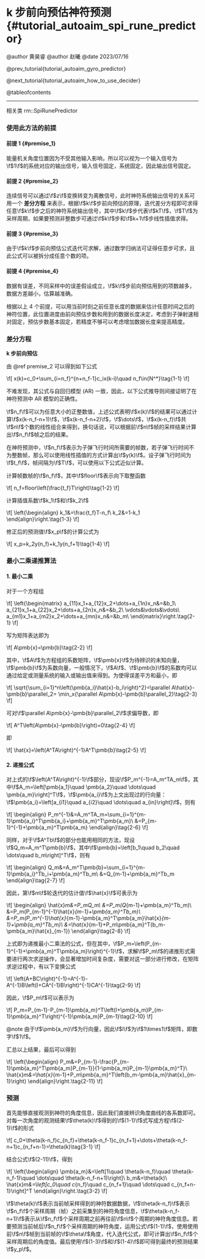 k 步前向预估神符预测 {#tutorial_autoaim_spi_rune_predictor}
============

@author 黄昊睿
@author 赵曦
@date 2023/07/16

@prev_tutorial{tutorial_autoaim_gyro_predictor}

@next_tutorial{tutorial_autoaim_how_to_use_decider}

@tableofcontents

------

相关类 rm::SpiRunePredictor

### 使用此方法的前提

#### 前提 1 {#premise_1}

能量机关角度位置因为不受其他输入影响，所以可以视为一个输入信号为\f$1\f$的系统对应的输出信号，输入信号固定，系统固定，因此输出信号固定。

#### 前提 2 {#premise_2}

连续信号可以通过\f$z\f$变换转变为离散信号，此时神符系统输出信号的关系可用一个 **差分方程** 来表示，根据\f$k\f$步前向预估的原理，迭代差分方程即可求得任意\f$k\f$步之后的神符系统输出信号，其中\f$k\f$步代表\f$kT\f$，\f$T\f$为采样周期，如果要预测非整数步可通过\f$k\f$步和\f$k+1\f$步线性插值求得。

#### 前提 3 {#premise_3}

由于\f$k\f$步前向预估公式迭代可求解，通过数学归纳法可证得任意步可求，且此公式可以被拆分成任意个数的项。

#### 前提 4 {#premise_4}

数据有误差，不同采样中的误差假设成立，\f$k\f$步前向预估用到的项数越多，数据方差越小，估算越准确。

根据以上 4 个前提，可以用当前时刻之前任意长度的数据来估计任意时间之后的神符位置，此位置进度由前向预估步数和用到的数据长度决定，考虑到子弹射速相对固定，预估步数基本固定，若精度不够可以考虑增加数据长度来提高精度。

### 差分方程

**k 步前向预估**

由 @ref premise_2 可以得到如下公式

\f[
x(k)=c_0+\sum_{i=n_f}^{n+n_f-1}c_ix(k-i)\quad n_f\in{N^*}\tag{1-1}
\f]

不难发现，其公式与自回归模型 (AR) 一致，因此，以下公式推导则间接证明了在神符预测中 AR 模型的正确性。

\f$n_f\f$可以为任意大小的正整数值，上述公式表明\f$x(k)\f$的结果可以通过计算\f$x(k-n_f-n+1)\f$，\f$x(k-n_f-n+2)\f$，\f$\dots\f$，\f$x(k-n_f)\f$共\f$n\f$个数的线性组合来得到，换句话说，可以根据前\f$n\f$帧的采样结果计算出\f$n_f\f$帧之后的结果。

在神符预测中，\f$n_f\f$表示为子弹飞行时间所需要的帧数，若子弹飞行时间不为整数帧，那么可以使用线性插值的方式计算出\f$y(k)\f$。设子弹飞行时间为\f$t_f\f$，帧间隔为\f$T\f$，可以使用以下公式近似计算。

计算帧数帧的\f$n_f\f$，其中\f$floor\f$表示向下取整函数

\f[
n_f=floor\left(\frac{t_f}T\right)\tag{1-2}
\f]

计算插值系数\f$k_1\f$和\f$k_2\f$

\f[
\left\{\begin{align}
k_1&=\frac{t_f}T-n_f\\
k_2&=1-k_1
\end{align}\right.\tag{1-3}
\f]

修正后的预测值\f$x_p\f$的计算公式为

\f[
x_p=k_2y(n_f)+k_1y(n_f+1)\tag{1-4}
\f]

### 最小二乘递推算法

#### 1. 最小二乘

对于一个方程组

\f[
\left\{\begin{matrix}
a_{11}x_1+a_{12}x_2+\dots+a_{1n}x_n&=&b_1\\
a_{21}x_1+a_{22}x_2+\dots+a_{2n}x_n&=&b_2\\
\vdots&\vdots&\vdots\\
a_{m1}x_1+a_{m2}x_2+\dots+a_{mn}x_n&=&b_m\\
\end{matrix}\right.\tag{2-1}
\f]

写为矩阵表达即为

\f[
A\pmb{x}=\pmb{b}\tag{2-2}
\f]

其中，\f$A\f$为方程组的系数矩阵，\f$\pmb{x}\f$为待辨识的未知向量，\f$\pmb{b}\f$为系数向量，一般情况下，\f$A\f$、\f$\pmb{b}\f$的系数均可以通过给定或测量系统的输入或输出值来得到。为使得误差平方和最小，即

\f[
\sqrt{\sum_{i=1}^n\left(\pmb{a_i}\hat{x}-b_i\right)^2}=\parallel A\hat{x}-\pmb{b}\parallel_2=
\min_x{\parallel A\pmb{x}-\pmb{b}\parallel_2}\tag{2-3}
\f]

可对\f$\parallel A\pmb{x}-\pmb{b}\parallel_2\f$求偏导数，即

\f[
A^T\left(A\pmb{x}-\pmb{b}\right)=0\tag{2-4}
\f]

即

\f[
\hat{x}=\left(A^TA\right)^{-1}A^T\pmb{b}\tag{2-5}
\f]

#### 2. 递推公式

对上式的\f$\left(A^TA\right)^{-1}\f$部分，现设\f$P_m^{-1}=A_m^TA_m\f$，其中\f$A_m=\left[\pmb{a_1}\quad \pmb{a_2}\quad \dots\quad \pmb{a_m}\right]^T\f$，\f$\pmb{a_i}\f$为上文出现过的行向量：\f$\pmb{a_i}=\left[a_{i1}\quad a_{i2}\quad \dots\quad a_{in}\right]\f$，则有

\f[
\begin{align}
P_m^{-1}&=A_m^TA_m=\sum_{i=1}^{m-1}\pmb{a_i}^T\pmb{a_i}+\pmb{a_m}^T\pmb{a_m}\\
&=P_{m-1}^{-1}+\pmb{a_m}^T\pmb{a_m}
\end{align}\tag{2-6}
\f]

同样，对于\f$A^Tb\f$的部分也能用相同的方法，现设\f$Q_m=A_m^T\pmb{b}\f$，其中\f$\pmb{b}=\left[b_1\quad b_2\quad \dots\quad b_m\right]^T\f$，则有

\f[
\begin{align}
Q_m&=A_m^T\pmb{b}=\sum_{i=1}^{m-1}\pmb{a_i}^Tb_i+\pmb{a_m}^Tb_m\\
&=Q_{m-1}+\pmb{a_m}^Tb_m
\end{align}\tag{2-7}
\f]

因此，第\f$m\f$轮迭代的估计值\f$\hat{x}\f$可表示为

\f[
\begin{align}
\hat{x}_m&=P_mQ_m\\
&=P_m(Q_{m-1}+\pmb{a_m}^Tb_m)\\
&=P_m(P_{m-1}^{-1}\hat{x}_{m-1}+\pmb{a_m}^Tb_m)\\
&=P_m(P_m^{-1}\hat{x}_{m-1}-\pmb{a_m}^T\pmb{a_m}\hat{x}_{m-1}+\pmb{a_m}^Tb_m)\\
&=\hat{x}_{m-1}+P_m\pmb{a_m}^T(b_m-\pmb{a_m}\hat{x}_{m-1})
\end{align}\tag{2-8}
\f]

上式即为递推最小二乘法的公式，但在其中，\f$P_m=\left(P_{m-1}^{-1}+\pmb{a_m}^T\pmb{a_m}\right)^{-1}\f$，求解\f$P_m\f$的递推形式需要进行两次求逆操作，会显著增加时间复杂度，需要对这一部分进行修改，在矩阵求逆过程中，有以下变换公式

\f[
\left(A+BC\right)^{-1}=A^{-1}-A^{-1}B\left(I+CA^{-1}B\right)^{-1}CA^{-1}\tag{2-9}
\f]

因此，\f$P_m\f$可以表示为

\f[
P_m=P_{m-1}-P_{m-1}\pmb{a_m}^T\left(I+\pmb{a_m}P_{m-1}\pmb{a_m}^T\right)^{-1}\pmb{a_m}P_{m-1}\tag{2-10}
\f]

@note 由于\f$\pmb{a_m}\f$为行向量，因此\f$I\f$为\f$1\times1\f$矩阵，即数字\f$1\f$。

汇总以上结果，最后可以得到

\f[
\left\{\begin{align}
P_m&=P_{m-1}-\frac{P_{m-1}\pmb{a_m}^T\pmb{a_m}P_{m-1}}{1-\pmb{a_m}P_{m-1}\pmb{a_m}^T}\\
\hat{x}_m&=\hat{x}_{m-1}+P_m\pmb{a_m}^T\left(b_m-\pmb{a_m}\hat{x}_{m-1}\right)
\end{align}\right.\tag{2-11}
\f]

### 预测

首先能够直接观测到神符的角度信息，因此我们直接辨识角度曲线的各系数即可。对每一次角度的观测结果\f$\theta(k)\f$得到的\f$(1-1)\f$式写成方程\f$(2-1)\f$的形式

\f[
c_0+\theta(k-n_f)c_{n_f}+\theta(k-n_f-1)c_{n_f+1}+\dots+\theta(k-n_f-n+1)c_{n_f+n-1}=\theta(k)\tag{3-1}
\f]

结合公式\f$(2-11)\f$，得到

\f[
\left\{\begin{align}
\pmb{a_m}&=\left[1\quad \theta(k-n_f)\quad \theta(k-n_f-1)\quad \dots\quad \theta(k-n_f-n+1)\right]\\
b_m&=\theta(k)\\
\hat{x}_m&=\left[c_0\quad c_{n_f}\quad c_{n_f+1}\quad \dots\quad c_{n_f+n-1}\right]^T
\end{align}\right.\tag{3-2}
\f]

\f$\theta(k)\f$表示当前帧采样得到的神符数据数据，\f$\theta(k-n_f)\f$表示\f$n_f\f$个采样周期（帧）之前采集到的神符角度信息，\f$\theta(k-n_f-n+1)\f$表示从\f$n_f\f$个采样周期之前再往前\f$n\f$个周期的神符角度信息。若要预测当前帧后\f$n_f\f$个采样周期的神符角度，运用公式\f$(1-1)\f$，使用使用前\f$n\f$帧到当前帧的\f$\theta\f$角度，代入迭代公式，即可计算出\f$n_f\f$个采样周期后的角度值。最后使用\f$(1-3)\f$和\f$(1-4)\f$即可得到最终的预测结果\f$y_p\f$。
